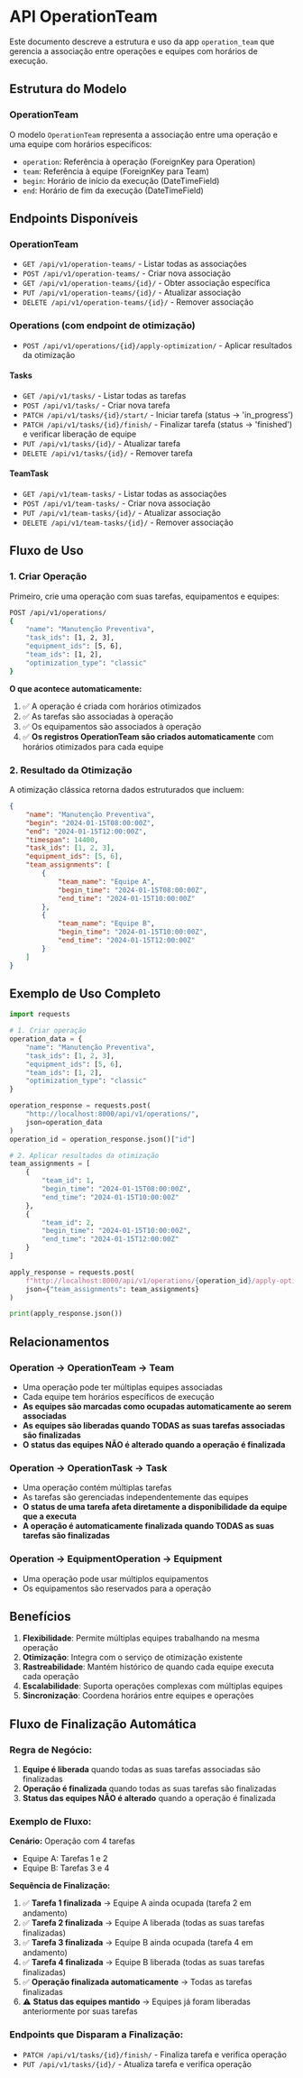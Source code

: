 # API OperationTeam

Este documento descreve a estrutura e uso da app `operation_team` que gerencia a associação entre operações e equipes com horários de execução.

## Estrutura do Modelo

### OperationTeam
O modelo `OperationTeam` representa a associação entre uma operação e uma equipe com horários específicos:

- `operation`: Referência à operação (ForeignKey para Operation)
- `team`: Referência à equipe (ForeignKey para Team)
- `begin`: Horário de início da execução (DateTimeField)
- `end`: Horário de fim da execução (DateTimeField)

## Endpoints Disponíveis

### OperationTeam
- `GET /api/v1/operation-teams/` - Listar todas as associações
- `POST /api/v1/operation-teams/` - Criar nova associação
- `GET /api/v1/operation-teams/{id}/` - Obter associação específica
- `PUT /api/v1/operation-teams/{id}/` - Atualizar associação
- `DELETE /api/v1/operation-teams/{id}/` - Remover associação

### Operations (com endpoint de otimização)
- `POST /api/v1/operations/{id}/apply-optimization/` - Aplicar resultados da otimização

#### Tasks
- `GET /api/v1/tasks/` - Listar todas as tarefas
- `POST /api/v1/tasks/` - Criar nova tarefa
- `PATCH /api/v1/tasks/{id}/start/` - Iniciar tarefa (status → 'in_progress')
- `PATCH /api/v1/tasks/{id}/finish/` - Finalizar tarefa (status → 'finished') e verificar liberação de equipe
- `PUT /api/v1/tasks/{id}/` - Atualizar tarefa
- `DELETE /api/v1/tasks/{id}/` - Remover tarefa

#### TeamTask
- `GET /api/v1/team-tasks/` - Listar todas as associações
- `POST /api/v1/team-tasks/` - Criar nova associação
- `PUT /api/v1/team-tasks/{id}/` - Atualizar associação
- `DELETE /api/v1/team-tasks/{id}/` - Remover associação

## Fluxo de Uso

### 1. Criar Operação
Primeiro, crie uma operação com suas tarefas, equipamentos e equipes:

```bash
POST /api/v1/operations/
{
    "name": "Manutenção Preventiva",
    "task_ids": [1, 2, 3],
    "equipment_ids": [5, 6],
    "team_ids": [1, 2],
    "optimization_type": "classic"
}
```

**O que acontece automaticamente:**
1. ✅ A operação é criada com horários otimizados
2. ✅ As tarefas são associadas à operação
3. ✅ Os equipamentos são associados à operação
4. ✅ **Os registros OperationTeam são criados automaticamente** com horários otimizados para cada equipe

### 2. Resultado da Otimização
A otimização clássica retorna dados estruturados que incluem:

```json
{
    "name": "Manutenção Preventiva",
    "begin": "2024-01-15T08:00:00Z",
    "end": "2024-01-15T12:00:00Z",
    "timespan": 14400,
    "task_ids": [1, 2, 3],
    "equipment_ids": [5, 6],
    "team_assignments": [
        {
            "team_name": "Equipe A",
            "begin_time": "2024-01-15T08:00:00Z",
            "end_time": "2024-01-15T10:00:00Z"
        },
        {
            "team_name": "Equipe B",
            "begin_time": "2024-01-15T10:00:00Z",
            "end_time": "2024-01-15T12:00:00Z"
        }
    ]
}
```

## Exemplo de Uso Completo

```python
import requests

# 1. Criar operação
operation_data = {
    "name": "Manutenção Preventiva",
    "task_ids": [1, 2, 3],
    "equipment_ids": [5, 6],
    "team_ids": [1, 2],
    "optimization_type": "classic"
}

operation_response = requests.post(
    "http://localhost:8000/api/v1/operations/", 
    json=operation_data
)
operation_id = operation_response.json()["id"]

# 2. Aplicar resultados da otimização
team_assignments = [
    {
        "team_id": 1,
        "begin_time": "2024-01-15T08:00:00Z",
        "end_time": "2024-01-15T10:00:00Z"
    },
    {
        "team_id": 2,
        "begin_time": "2024-01-15T10:00:00Z",
        "end_time": "2024-01-15T12:00:00Z"
    }
]

apply_response = requests.post(
    f"http://localhost:8000/api/v1/operations/{operation_id}/apply-optimization/",
    json={"team_assignments": team_assignments}
)

print(apply_response.json())
```

## Relacionamentos

### Operation → OperationTeam → Team
- Uma operação pode ter múltiplas equipes associadas
- Cada equipe tem horários específicos de execução
- **As equipes são marcadas como ocupadas automaticamente ao serem associadas**
- **As equipes são liberadas quando TODAS as suas tarefas associadas são finalizadas**
- **O status das equipes NÃO é alterado quando a operação é finalizada**

### Operation → OperationTask → Task
- Uma operação contém múltiplas tarefas
- As tarefas são gerenciadas independentemente das equipes
- **O status de uma tarefa afeta diretamente a disponibilidade da equipe que a executa**
- **A operação é automaticamente finalizada quando TODAS as suas tarefas são finalizadas**

### Operation → EquipmentOperation → Equipment
- Uma operação pode usar múltiplos equipamentos
- Os equipamentos são reservados para a operação

## Benefícios

1. **Flexibilidade**: Permite múltiplas equipes trabalhando na mesma operação
2. **Otimização**: Integra com o serviço de otimização existente
3. **Rastreabilidade**: Mantém histórico de quando cada equipe executa cada operação
4. **Escalabilidade**: Suporta operações complexas com múltiplas equipes
5. **Sincronização**: Coordena horários entre equipes e operações

## Fluxo de Finalização Automática

### **Regra de Negócio:**
1. **Equipe é liberada** quando todas as suas tarefas associadas são finalizadas
2. **Operação é finalizada** quando todas as suas tarefas são finalizadas
3. **Status das equipes NÃO é alterado** quando a operação é finalizada

### **Exemplo de Fluxo:**

**Cenário:** Operação com 4 tarefas
- Equipe A: Tarefas 1 e 2
- Equipe B: Tarefas 3 e 4

**Sequência de Finalização:**
1. ✅ **Tarefa 1 finalizada** → Equipe A ainda ocupada (tarefa 2 em andamento)
2. ✅ **Tarefa 2 finalizada** → Equipe A liberada (todas as suas tarefas finalizadas)
3. ✅ **Tarefa 3 finalizada** → Equipe B ainda ocupada (tarefa 4 em andamento)
4. ✅ **Tarefa 4 finalizada** → Equipe B liberada (todas as suas tarefas finalizadas)
5. ✅ **Operação finalizada automaticamente** → Todas as tarefas finalizadas
6. ⚠️ **Status das equipes mantido** → Equipes já foram liberadas anteriormente por suas tarefas

### **Endpoints que Disparam a Finalização:**
- `PATCH /api/v1/tasks/{id}/finish/` - Finaliza tarefa e verifica operação
- `PUT /api/v1/tasks/{id}/` - Atualiza tarefa e verifica operação
